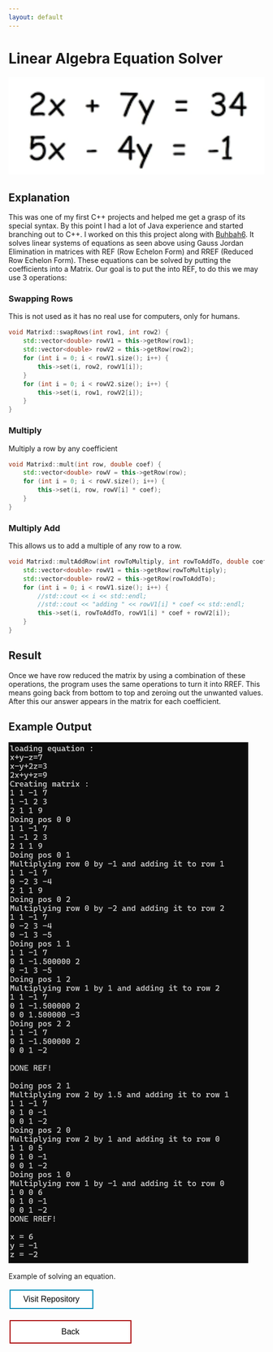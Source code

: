 ```yaml
---
layout: default
---
```


# Linear Algebra Equation Solver
<img src="Linear.png" alt="Linear Systems of Equations">

## Explanation
This was one of my first C++ projects and helped me get a grasp of its special syntax. By this point I had a lot of Java experience and started branching out to C++. I worked on this this project along with [Buhbah6](https://github.com/Buhbah6). It solves linear systems of equations as seen above using Gauss Jordan Elimination in matrices with REF (Row Echelon Form) and RREF (Reduced Row Echelon Form). These equations can be solved by putting the coefficients into a Matrix. Our goal is to put the into REF, to do this we may use 3 operations:

### Swapping Rows
This is not used as it has no real use for computers, only for humans.
```C++
void Matrixd::swapRows(int row1, int row2) {
    std::vector<double> rowV1 = this->getRow(row1);
    std::vector<double> rowV2 = this->getRow(row2);
    for (int i = 0; i < rowV1.size(); i++) {
        this->set(i, row2, rowV1[i]);
    }
    for (int i = 0; i < rowV2.size(); i++) {
        this->set(i, row1, rowV2[i]);
    }
}
```


### Multiply
Multiply a row by any coefficient
```C++
void Matrixd::mult(int row, double coef) {
    std::vector<double> rowV = this->getRow(row);
    for (int i = 0; i < rowV.size(); i++) {
        this->set(i, row, rowV[i] * coef);
    }
}
```

### Multiply Add
This allows us to add a multiple of any row to a row.
```C++
void Matrixd::multAddRow(int rowToMultiply, int rowToAddTo, double coef) {
    std::vector<double> rowV1 = this->getRow(rowToMultiply);
    std::vector<double> rowV2 = this->getRow(rowToAddTo);
    for (int i = 0; i < rowV1.size(); i++) {
        //std::cout << i << std::endl;
        //std::cout << "adding " << rowV1[i] * coef << std::endl;
        this->set(i, rowToAddTo, rowV1[i] * coef + rowV2[i]);
    }
}	
```

## Result
Once we have row reduced the matrix by using a combination of these operations, the program uses the same operations to turn it into RREF. This means going back from bottom to top and zeroing out the unwanted values. After this our answer appears in the matrix for each coefficient.

## Example Output
<img src="LinearOut.png" alt="Linear Systems of Equations OUT">

Example of solving an equation.


<style>
.button {
  border: none;
  color: white;
  text-align: center;
  text-decoration: none;
  display: inline-block;
  font-size: 16px;
  margin: 4px 2px;
  cursor: pointer;
}

.repo {
 padding: 8px 25px;
 background-color: #008CBA;
} /* Blue */


.repo {
  background-color: white;
  color: black;
  border: 2px solid #008CBA;
}

.repo:hover {
  background-color: #008CBA;
  color: white;
}

.back {
  padding: 12px 100px;
  background-color: #aa0405;
} /* Red */

.back {
  background-color: white;
  color: black;
  border: 2px solid #aa0405;
}

.back:hover {
  background-color: #aa0405;
  color: white;
}
</style>

<a target="_blank" 	href="https://github.com/Buhbah6/MATH204_LinearAdvancedCalculator"> <button class="button repo">Visit Repository</button></a>

<a href="./"> <button class="button back">Back</button></a>